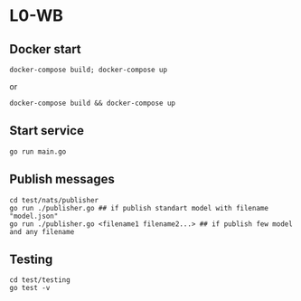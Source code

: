 # L0-WB
## Docker start
```
docker-compose build; docker-compose up
```
or
```
docker-compose build && docker-compose up
```
## Start service
```
go run main.go
```
## Publish messages
```
cd test/nats/publisher
go run ./publisher.go ## if publish standart model with filename "model.json"
go run ./publisher.go <filename1 filename2...> ## if publish few model and any filename
```
## Testing
```
cd test/testing
go test -v
```
